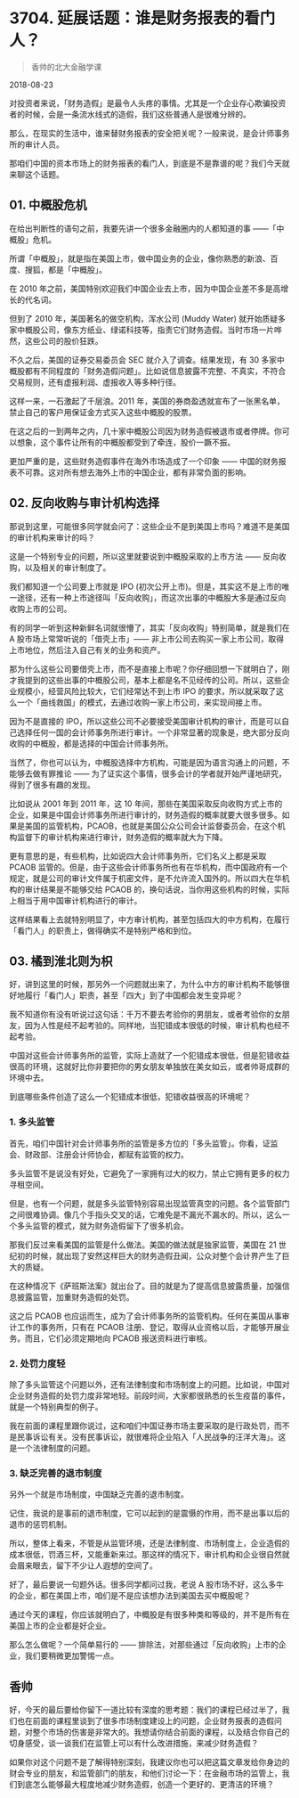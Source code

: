 # 3704. 延展话题：谁是财务报表的看门人？

> 香帅的北大金融学课

2018-08-23


对投资者来说，「财务造假」是最令人头疼的事情。尤其是一个企业存心欺骗投资者的时候，会是一条流水线式的造假，我们这些普通人是很难分辨的。

那么，在现实的生活中，谁来替财务报表的安全把关呢？一般来说，是会计师事务所的审计人员。

那咱们中国的资本市场上的财务报表的看门人，到底是不是靠谱的呢？我们今天就来聊这个话题。

## 01. 中概股危机

在给出判断性的语句之前，我要先讲一个很多金融圈内的人都知道的事 ——「中概股」危机。

所谓「中概股」，就是指在美国上市，做中国业务的企业，像你熟悉的新浪、百度、搜狐，都是「中概股」。

在 2010 年之前，美国特别欢迎我们中国企业去上市，因为中国企业差不多是高增长的代名词。

但到了 2010 年，美国著名的做空机构，浑水公司 (Muddy Water) 就开始质疑多家中概股公司，像东方纸业、绿诺科技等，指责它们财务造假。当时市场一片哗然，这些公司的股价狂跌。

不久之后，美国的证券交易委员会 SEC 就介入了调查。结果发现，有 30 多家中概股都有不同程度的「财务造假问题」。比如说信息披露不完整、不真实，不符合交易规则，还有虚报利润、虚报收入等多种行径。

这样一来，一石激起了千层浪。2011 年，美国的券商盈透就宣布了一张黑名单，禁止自己的客户用保证金方式买入这些中概股的股票。

在这之后的一到两年之内，几十家中概股公司因为财务造假被退市或者停牌。你可以想象，这个事件让所有的中概股都受到了牵连，股价一蹶不振。

更加严重的是，这些财务造假事件在海外市场造成了一个印象 —— 中国的财务报表不可靠。这对所有想去海外上市的中国企业，都有非常负面的影响。

## 02. 反向收购与审计机构选择

那说到这里，可能很多同学就会问了：这些企业不是到美国上市吗？难道不是美国的审计机构来审计的吗？

这是一个特别专业的问题，所以这里就要说到中概股采取的上市方法 —— 反向收购，以及相关的审计制度了。

我们都知道一个公司要上市就是 IPO (初次公开上市)。但是，其实这不是上市的唯一途径，还有一种上市途径叫「反向收购」，而这次出事的中概股大多是通过反向收购上市的公司。

有的同学一听到这种新鲜名词就很懵了，其实「反向收购」特别简单，就是我们在 A 股市场上常常听说的「借壳上市」—— 非上市公司去购买一家上市公司，取得上市地位，然后注入自己有关的业务和资产。

那为什么这些公司要借壳上市，而不是直接上市呢？你仔细回想一下就明白了，刚才我提到的这些出事的中概股公司，基本上都是名不见经传的公司。所以，这些企业规模小，经营风险比较大，它们经常达不到上市 IPO 的要求，所以就采取了这么一个「曲线救国」的模式，去通过收购一家上市公司，来实现间接上市。

因为不是直接的 IPO，所以这些公司不必要接受美国审计机构的审计，而是可以自己选择任何一国的会计师事务所进行审计。一个非常显著的现象是，绝大部分反向收购的中概股，都是选择的中国会计师事务所。

当然了，你也可以认为，中概股选择中方机构，可能是因为语言沟通上的问题，不能够去做有罪推论 —— 为了证实这个事情，很多会计的学者就开始严谨地研究，得到了很多有趣的发现。

比如说从 2001 年到 2011 年，这 10 年间，那些在美国采取反向收购方式上市的企业，如果是中国会计师事务所进行审计的，财务造假的概率就要大很多很多。如果是美国的监管机构，PCAOB，也就是美国公众公司会计监督委员会，在这个机构监督下的审计机构来进行审计，财务造假的概率就大为下降。

更有意思的是，有些机构，比如说四大会计师事务所，它们名义上都是采取 PCAOB 监管的。但是，由于这些会计师事务所也有在华机构，而中国政府有一个规定，就是公司的审计文件属于机密文件，是不允许流入国外的。所以四大在华机构的审计结果是不能够交给 PCAOB 的，换句话说，当你用这些机构的时候，实际上相当于用中国审计机构进行的审计。

这样结果看上去就特别明显了，中方审计机构，甚至包括四大的中方机构，在履行「看门人」的职责上，做得确实不是特别严格和到位。

## 03. 橘到淮北则为枳

好，讲到这里的时候，那另外一个问题就出来了，为什么中方的审计机构不能够很好地履行「看门人」职责，甚至「四大」到了中国都会发生变异呢？

我不知道你有没有听说过这句话：千万不要去考验你的男朋友，或者考验你的女朋友，因为人性是经不起考验的。同样地，当犯错成本很低的时候，审计机构也经不起考验。

中国对这些会计师事务所的监管，实际上造就了一个犯错成本很低，但是犯错收益很高的环境，这就好比你非要把你的男女朋友单独放在美女如云，或者帅哥成群的环境中去。

到底哪些条件创造了这么一个犯错成本很低，犯错收益很高的环境呢？

### 1. 多头监管

首先，咱们中国针对会计师事务所的监管是多方位的「多头监管」。你看，证监会、财政部、注册会计师协会，都赋有监管的权力。

多头监管不是说没有好处，它避免了一家拥有过大的权力，禁止它拥有更多的权力寻租空间。

但是，也有一个问题，就是多头监管特别容易出现监管真空的问题。各个监管部门之间很难协调。像几个手指头交叉的话，它难免是不漏光不漏水的。所以，这么一个多头监管的模式，就为财务造假留下了很多机会。

那我们反过来看美国的监管是什么做法。美国的做法就是独家监管，美国在 21 世纪初的时候，就出现了安然这样巨大的财务造假丑闻，公众对整个会计界产生了巨大的质疑。

在这种情况下《萨班斯法案》就出台了。目的就是为了提高信息披露质量，加强信息披露监管，加重财务造假的处罚。

这之后 PCAOB 也应运而生，成为了会计师事务所的监管机构。任何在美国从事审计工作的事务所，只有在 PCAOB 注册、登记，取得从业资格以后，才能够开展业务。而且，它们必须定期地向 PCAOB 报送资料进行审核。

### 2. 处罚力度轻

除了多头监管这个问题以外，还有法律制度和市场制度上的问题。比如说，中国对企业财务造假的处罚力度非常地轻。前段时间，大家都很熟悉的长生疫苗的事件，就是一个特别典型的例子。

我在前面的课程里跟你说过，这和咱们中国证券市场主要采取的是行政处罚，而不是民事诉讼有关。没有民事诉讼，就很难将企业陷入「人民战争的汪洋大海」。这是一个法律制度的问题。

### 3. 缺乏完善的退市制度

另外一个就是市场制度，中国缺乏完善的退市制度。

记住，我说的是事前的退市制度，它可以起到的是震慑的作用，而不是出事以后的退市的惩罚机制。

所以，整体上看来，不管是从监管环境，还是法律制度、市场制度上，企业造假的成本很低，罚酒三杯，又能重新来过。那这样的情况下，审计机构和企业很自然就会眉来眼去，留下不少让人遐想的空间了。

好了，最后要说一句题外话。很多同学都问过我，老说 A 股市场不好，这么多牛的企业，都在美国上市，咱们是不是应该想办法到美国去买中概股呢？

通过今天的课程，你应该就明白了，中概股是有很多种类和等级的，并不是所有在美国上市的企业都是好企业。

那么怎么做呢？一个简单易行的 —— 排除法，对那些通过「反向收购」上市的企业，我们要稍微更加警惕一点。

## 香帅

好，今天的最后要给你留下一道比较有深度的思考题：我们的课程已经过半了，我们也在前面的课程里谈到了很多市场制度建设上的问题，企业财务报表的造假问题，对整个市场的伤害是非常大的。我想请你结合前面的课程，以及结合你自己的切身感受，谈一谈我们在监管上可以有什么改进措施，来减少财务造假？

如果你对这个问题不是了解得特别深刻，我建议你也可以把这篇文章发给你身边的财会专业的朋友，和监管部门的朋友，和他们讨论一下：在金融市场的监管上，我们到底怎么能够最大程度地减少财务造假，创造一个更好的、更清洁的环境？

